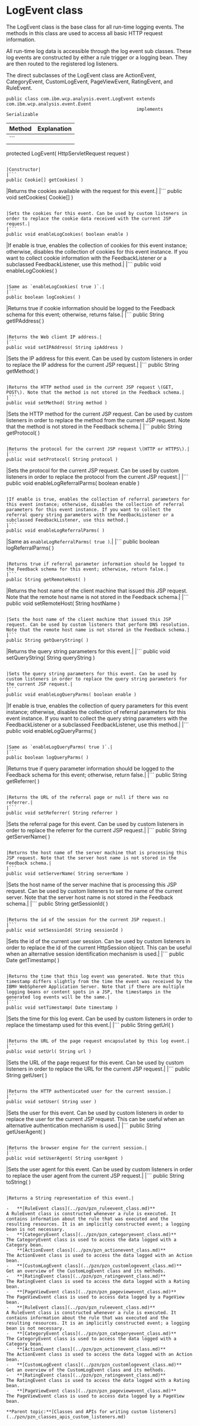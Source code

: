 # LogEvent class

The LogEvent class is the base class for all run-time logging events. The methods in this class are used to access all basic HTTP request information.

All run-time log data is accessible through the log event sub classes. These log events are constructed by either a rule trigger or a logging bean. They are then routed to the registered log listeners.

The direct subclasses of the LogEvent class are ActionEvent, CategoryEvent, CustomLogEvent, PageViewEvent, RatingEvent, and RuleEvent.

```
public class com.ibm.wcp.analysis.event.LogEvent extends com.ibm.wcp.analysis.event.Event
                                                 implements Serializable
```

|Method|Explanation|
|------|-----------|
|```
protected LogEvent( HttpServletRequest request )
```

|Constructor|
|```
public Cookie[] getCookies( )
```

|Returns the cookies available with the request for this event.|
|```
public void setCookies( Cookie[] )
```

|Sets the cookies for this event. Can be used by custom listeners in order to replace the cookie data received with the current JSP request.|
|```
public void enableLogCookies( boolean enable )
```

|If enable is true, enables the collection of cookies for this event instance; otherwise, disables the collection of cookies for this event instance. If you want to collect cookie information with the FeedbackListener or a subclassed FeedbackListener, use this method.|
|```
public void enableLogCookies( )
```

|Same as `enableLogCookies( true )`.|
|```
public boolean logCookies( )
```

|Returns true if cookie information should be logged to the Feedback schema for this event; otherwise, returns false.|
|```
public String getIPAddress( )
```

|Returns the Web client IP address.|
|```
public void setIPAddress( String ipAddress )
```

|Sets the IP address for this event. Can be used by custom listeners in order to replace the IP address for the current JSP request.|
|```
public String getMethod( )
```

|Returns the HTTP method used in the current JSP request \(GET, POST\). Note that the method is not stored in the Feedback schema.|
|```
public void setMethod( String method )
```

|Sets the HTTP method for the current JSP request. Can be used by custom listeners in order to replace the method from the current JSP request. Note that the method is not stored in the Feedback schema.|
|```
public String getProtocol( )
```

|Returns the protocol for the current JSP request \(HTTP or HTTPS\).|
|```
public void setProtocol( String protocol )
```

|Sets the protocol for the current JSP request. Can be used by custom listeners in order to replace the protocol from the current JSP request.|
|```
public void enableLogReferralParms( boolean enable )
```

|If enable is true, enables the collection of referral parameters for this event instance; otherwise, disables the collection of referral parameters for this event instance. If you want to collect the referral query string parameters with the FeedbackListener or a subclassed FeedbackListener, use this method.|
|```
public void enableLogReferralParms( )
```

|Same as `enableLogReferralParms( true )`.|
|```
public boolean logReferralParms( )
```

|Returns true if referral parameter information should be logged to the Feedback schema for this event; otherwise, return false.|
|```
public String getRemoteHost( )
```

|Returns the host name of the client machine that issued this JSP request. Note that the remote host name is not stored in the Feedback schema.|
|```
public void setRemoteHost( String hostName )
```

|Sets the host name of the client machine that issued this JSP request. Can be used by custom listeners that perform DNS resolution. Note that the remote host name is not stored in the Feedback schema.|
|```
public String getQueryString( )
```

|Returns the query string parameters for this event.|
|```
public void setQueryString( String queryString )
```

|Sets the query string parameters for this event. Can be used by custom listeners in order to replace the query string parameters for the current JSP request.|
|```
public void enableLogQueryParms( boolean enable )
```

|If enable is true, enables the collection of query parameters for this event instance; otherwise, disables the collection of referral parameters for this event instance. If you want to collect the query string parameters with the FeedbackListener or a subclassed FeedbackListener, use this method.|
|```
public void enableLogQueryParms( )
```

|Same as `enableLogQueryParms( true )`.|
|```
public boolean logQueryParms( )
```

|Returns true if query parameter information should be logged to the Feedback schema for this event; otherwise, return false.|
|```
public String getReferrer( )
```

|Returns the URL of the referral page or null if there was no referrer.|
|```
public void setReferrer( String referrer )
```

|Sets the referral page for this event. Can be used by custom listeners in order to replace the referrer for the current JSP request.|
|```
public String getServerName( )
```

|Returns the host name of the server machine that is processing this JSP request. Note that the server host name is not stored in the Feedback schema.|
|```
public void setServerName( String serverName )
```

|Sets the host name of the server machine that is processing this JSP request. Can be used by custom listeners to set the name of the current server. Note that the server host name is not stored in the Feedback schema.|
|```
public String getSessionId( )
```

|Returns the id of the session for the current JSP request.|
|```
public void setSessionId( String sessionId )
```

|Sets the id of the current user session. Can be used by custom listeners in order to replace the id of the current HttpSession object. This can be useful when an alternative session identification mechanism is used.|
|```
public Date getTimestamp( )
```

|Returns the time that this log event was generated. Note that this timestamp differs slightly from the time the event was received by the IBM® WebSphere® Application Server. Note that if there are multiple logging beans or content spots in a JSP, the timestamps in the generated log events will be the same.|
|```
public void setTimestamp( Date timestamp )
```

|Sets the time for this log event. Can be used by custom listeners in order to replace the timestamp used for this event.|
|```
public String getUrl( )
```

|Returns the URL of the page request encapsulated by this log event.|
|```
public void setUrl( String url )
```

|Sets the URL of the page request for this event. Can be used by custom listeners in order to replace the URL for the current JSP request.|
|```
public String getUser( )
```

|Returns the HTTP authenticated user for the current session.|
|```
public void setUser( String user )
```

|Sets the user for this event. Can be used by custom listeners in order to replace the user for the current JSP request. This can be useful when an alternative authentication mechanism is used.|
|```
public String getUserAgent( )
```

|Returns the browser engine for the current session.|
|```
public void setUserAgent( String userAgent )
```

|Sets the user agent for this event. Can be used by custom listeners in order to replace the user agent from the current JSP request.|
|```
public String toString( )    
```

|Returns a String representation of this event.|

-   **[RuleEvent class](../pzn/pzn_ruleevent_class.md)**  
A RuleEvent class is constructed whenever a rule is executed. It contains information about the rule that was executed and the resulting resources. It is an implicitly constructed event; a logging bean is not necessary.
-   **[CategoryEvent class](../pzn/pzn_categoryevent_class.md)**  
The CategoryEvent class is used to access the data logged with a Category bean.
-   **[ActionEvent class](../pzn/pzn_actionevent_class.md)**  
The ActionEvent class is used to access the data logged with an Action bean.
-   **[CustomLogEvent class](../pzn/pzn_customlogevent_class.md)**  
Get an overview of the CustomLogEvent class and its methods.
-   **[RatingEvent class](../pzn/pzn_ratingevent_class.md)**  
The RatingEvent class is used to access the data logged with a Rating bean.
-   **[PageViewEvent class](../pzn/pzn_pageviewevent_class.md)**  
The PageViewEvent class is used to access data logged by a PageView bean.
-   **[RuleEvent class](../pzn/pzn_ruleevent_class.md)**  
A RuleEvent class is constructed whenever a rule is executed. It contains information about the rule that was executed and the resulting resources. It is an implicitly constructed event; a logging bean is not necessary.
-   **[CategoryEvent class](../pzn/pzn_categoryevent_class.md)**  
The CategoryEvent class is used to access the data logged with a Category bean.
-   **[ActionEvent class](../pzn/pzn_actionevent_class.md)**  
The ActionEvent class is used to access the data logged with an Action bean.
-   **[CustomLogEvent class](../pzn/pzn_customlogevent_class.md)**  
Get an overview of the CustomLogEvent class and its methods.
-   **[RatingEvent class](../pzn/pzn_ratingevent_class.md)**  
The RatingEvent class is used to access the data logged with a Rating bean.
-   **[PageViewEvent class](../pzn/pzn_pageviewevent_class.md)**  
The PageViewEvent class is used to access data logged by a PageView bean.

**Parent topic:**[Classes and APIs for writing custom listeners](../pzn/pzn_classes_apis_custom_listeners.md)

